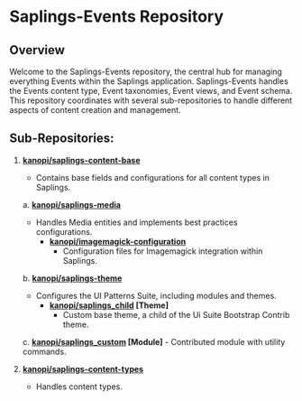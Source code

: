# Saplings-Events Repository

## Overview

Welcome to the Saplings-Events repository, the central hub for managing everything Events within the Saplings application. Saplings-Events handles the Events content type, Event taxonomies, Event views, and Event schema. This repository coordinates with several sub-repositories to handle different aspects of content creation and management.

## Sub-Repositories:

1. **[kanopi/saplings-content-base](https://github.com/kanopi/saplings-content-base)**
   - Contains base fields and configurations for all content types in Saplings.

   a. **[kanopi/saplings-media](https://github.com/kanopi/saplings-media)**
      - Handles Media entities and implements best practices configurations.
         - **[kanopi/imagemagick-configuration](https://github.com/kanopi/imagemagick-configuration)**
            - Configuration files for Imagemagick integration within Saplings.

   b. **[kanopi/saplings-theme](https://github.com/kanopi/saplings-theme)**
      - Configures the UI Patterns Suite, including modules and themes.
         - **[kanopi/saplings_child](https://github.com/kanopi/saplings_child) [Theme]**
            - Custom base theme, a child of the Ui Suite Bootstrap Contrib theme.
              
   c. **[kanopi/saplings_custom](https://github.com/kanopi/saplings_custom) [Module]**
            - Contributed module with utility commands.

2. **[kanopi/saplings-content-types](https://github.com/kanopi/saplings-content-types)**
   - Handles content types.